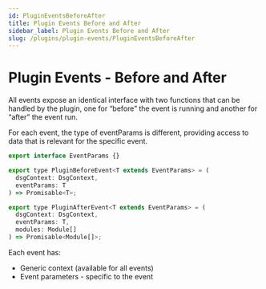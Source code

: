 ```yaml
---
id: PluginEventsBeforeAfter
title: Plugin Events Before and After
sidebar_label: Plugin Events Before and After
slug: /plugins/plugin-events/PluginEventsBeforeAfter
---
```


# Plugin Events - Before and After



All events expose an identical interface with two functions that can be handled by the plugin, one for “before” the event is running and another for “after” the event run. 

For each event, the type of eventParams is different, providing access to data that is relevant for the specific event.


```javascript
export interface EventParams {}

export type PluginBeforeEvent<T extends EventParams> = (
  dsgContext: DsgContext,
  eventParams: T
) => Promisable<T>;

export type PluginAfterEvent<T extends EventParams> = (
  dsgContext: DsgContext,
  eventParams: T,
  modules: Module[]
) => Promisable<Module[]>;
```


Each event has:

- Generic context (available for all events)
- Event parameters - specific to the event



